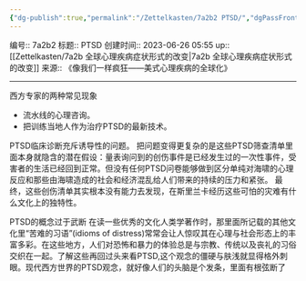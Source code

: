 ```yaml
---
{"dg-publish":true,"permalink":"/Zettelkasten/7a2b2 PTSD/","dgPassFrontmatter":true}
---
```


编号:: 7a2b2
标题:: PTSD
创建时间:: 2023-06-26 05:55
up:: [[Zettelkasten/7a2b 全球心理疾病症状形式的改变\|7a2b 全球心理疾病症状形式的改变]]
来源:: 《像我们一样疯狂——美式心理疾病的全球化》

---
西方专家的两种常见现象
- 流水线的心理咨询。
- 把训练当地人作为治疗PTSD的最新技术。

PTSD临床诊断充斥诱导性的问题。
把问题变得更复杂的是这些PTSD筛查清单里面本身就隐含的潜在假设：量表询问到的创伤事件是已经发生过的一次性事件，受害者的生活已经回到正常。但没有任何PTSD问卷能够做到区分单纯对海啸的心理反应和那些由海啸造成的社会和经济混乱给人们带来的持续的压力和紧张。
最终，这些创伤清单其实根本没有能力去发现，在斯里兰卡经历这些可怕的灾难有什么文化上的独特性。

PTSD的概念过于武断
在读一些优秀的文化人类学著作时，那里面所记载的其他文化里“苦难的习语”(idioms of distress)常常会让人惊叹其在心理与社会形态上的丰富多彩。在这些地方，人们对恐怖和暴力的体验总是与宗教、传统以及丧礼的习俗交织在一起。了解这些再回过头来看PTSD,这个观念的僵硬与肤浅就显得格外刺眼。现代西方世界的PTSD观念，就好像人们的头脑是个发条，里面有根弦断了